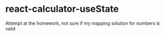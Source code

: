 # react-calculator-useState
Attempt at the homework, not sure if my mapping solution for numbers is valid
